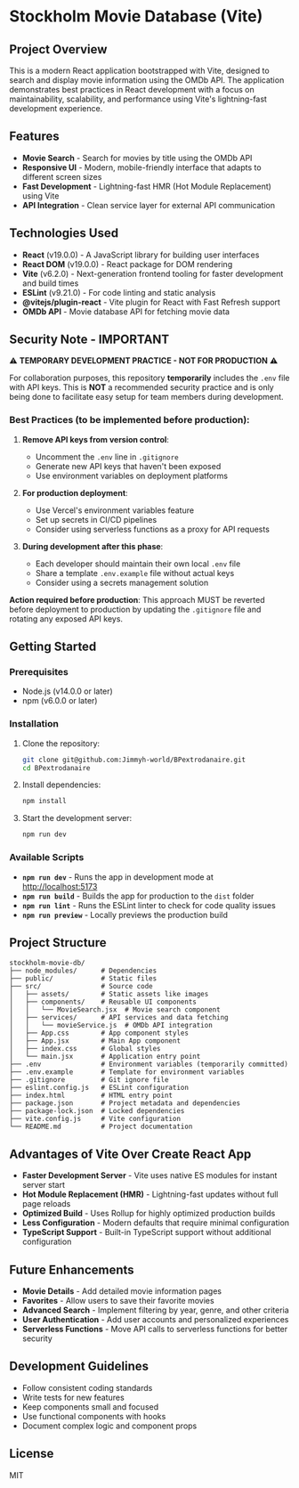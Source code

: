 # Stockholm Movie Database (Vite)

## Project Overview

This is a modern React application bootstrapped with Vite, designed to search and display movie information using the OMDb API. The application demonstrates best practices in React development with a focus on maintainability, scalability, and performance using Vite's lightning-fast development experience.

## Features

- **Movie Search** - Search for movies by title using the OMDb API
- **Responsive UI** - Modern, mobile-friendly interface that adapts to different screen sizes
- **Fast Development** - Lightning-fast HMR (Hot Module Replacement) using Vite
- **API Integration** - Clean service layer for external API communication

## Technologies Used

- **React** (v19.0.0) - A JavaScript library for building user interfaces
- **React DOM** (v19.0.0) - React package for DOM rendering
- **Vite** (v6.2.0) - Next-generation frontend tooling for faster development and build times
- **ESLint** (v9.21.0) - For code linting and static analysis
- **@vitejs/plugin-react** - Vite plugin for React with Fast Refresh support
- **OMDb API** - Movie database API for fetching movie data

## Security Note - IMPORTANT

⚠️ **TEMPORARY DEVELOPMENT PRACTICE - NOT FOR PRODUCTION** ⚠️

For collaboration purposes, this repository **temporarily** includes the `.env` file with API keys. This is **NOT** a recommended security practice and is only being done to facilitate easy setup for team members during development.

### Best Practices (to be implemented before production):

1. **Remove API keys from version control**:

   - Uncomment the `.env` line in `.gitignore`
   - Generate new API keys that haven't been exposed
   - Use environment variables on deployment platforms

2. **For production deployment**:

   - Use Vercel's environment variables feature
   - Set up secrets in CI/CD pipelines
   - Consider using serverless functions as a proxy for API requests

3. **During development after this phase**:
   - Each developer should maintain their own local `.env` file
   - Share a template `.env.example` file without actual keys
   - Consider using a secrets management solution

**Action required before production**: This approach MUST be reverted before deployment to production by updating the `.gitignore` file and rotating any exposed API keys.

## Getting Started

### Prerequisites

- Node.js (v14.0.0 or later)
- npm (v6.0.0 or later)

### Installation

1. Clone the repository:

   ```bash
   git clone git@github.com:Jimmyh-world/BPextrodanaire.git
   cd BPextrodanaire
   ```

2. Install dependencies:

   ```bash
   npm install
   ```

3. Start the development server:
   ```bash
   npm run dev
   ```

### Available Scripts

- **`npm run dev`** - Runs the app in development mode at [http://localhost:5173](http://localhost:5173)
- **`npm run build`** - Builds the app for production to the `dist` folder
- **`npm run lint`** - Runs the ESLint linter to check for code quality issues
- **`npm run preview`** - Locally previews the production build

## Project Structure

```
stockholm-movie-db/
├── node_modules/      # Dependencies
├── public/            # Static files
├── src/               # Source code
│   ├── assets/        # Static assets like images
│   ├── components/    # Reusable UI components
│   │   └── MovieSearch.jsx  # Movie search component
│   ├── services/      # API services and data fetching
│   │   └── movieService.js  # OMDb API integration
│   ├── App.css        # App component styles
│   ├── App.jsx        # Main App component
│   ├── index.css      # Global styles
│   └── main.jsx       # Application entry point
├── .env               # Environment variables (temporarily committed)
├── .env.example       # Template for environment variables
├── .gitignore         # Git ignore file
├── eslint.config.js   # ESLint configuration
├── index.html         # HTML entry point
├── package.json       # Project metadata and dependencies
├── package-lock.json  # Locked dependencies
├── vite.config.js     # Vite configuration
└── README.md          # Project documentation
```

## Advantages of Vite Over Create React App

- **Faster Development Server** - Vite uses native ES modules for instant server start
- **Hot Module Replacement (HMR)** - Lightning-fast updates without full page reloads
- **Optimized Build** - Uses Rollup for highly optimized production builds
- **Less Configuration** - Modern defaults that require minimal configuration
- **TypeScript Support** - Built-in TypeScript support without additional configuration

## Future Enhancements

- **Movie Details** - Add detailed movie information pages
- **Favorites** - Allow users to save their favorite movies
- **Advanced Search** - Implement filtering by year, genre, and other criteria
- **User Authentication** - Add user accounts and personalized experiences
- **Serverless Functions** - Move API calls to serverless functions for better security

## Development Guidelines

- Follow consistent coding standards
- Write tests for new features
- Keep components small and focused
- Use functional components with hooks
- Document complex logic and component props

## License

MIT
